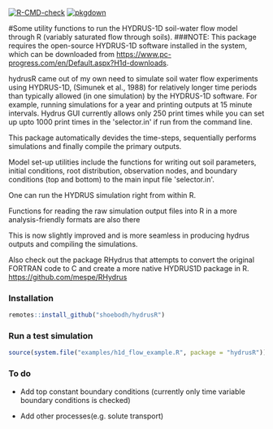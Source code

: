 [![R-CMD-check](https://github.com/shoebodh/hydrusR/workflows/R-CMD-check/badge.svg)](https://github.com/shoebodh/hydrusR/actions?query=workflow%3AR-CMD-check)
[![pkgdown](https://github.com/shoebodh/hydrusR/workflows/pkgdown/badge.svg)](https://github.com/shoebodh/hydrusR/actions?query=workflow%3Apkgdown)

#Some utility functions to run the HYDRUS-1D soil-water flow model through R (variably saturated flow through soils). ###NOTE: This package requires the open-source HYDRUS-1D software installed in the system, which can be downloaded from https://www.pc-progress.com/en/Default.aspx?H1d-downloads.

hydrusR came out of my own need to simulate soil water flow experiments using HYDRUS-1D, (Simunek et al., 1988) for relatively longer time periods than typically allowed (in one simulation) by the HYDRUS-1D software. For example, running simulations for a year and printing outputs at 15 minute intervals. Hydrus GUI currently allows only 250 print times while you can set up upto 1000 print times in the 'selector.in' if run from the command line.

This package automatically devides the time-steps, sequentially performs simulations and finally compile the primary outputs. 

Model set-up utilities include the functions for writing out soil parameters, initial conditions, root distribution, observation nodes, and boundary conditions (top and bottom) to the main input file 'selector.in'.

One can run the HYDRUS simulation right from within R.

Functions for reading the raw simulation output files into R in a more analysis-friendly formats are also there

This is now slightly improved and is more seamless in producing hydrus outputs and compiling the simulations. 

Also check out the package RHydrus that attempts to convert the original FORTRAN code to C and create a more native HYDRUS1D package in R. https://github.com/mespe/RHydrus

### Installation

```r
remotes::install_github("shoebodh/hydrusR")
```

### Run a test simulation

```r
source(system.file("examples/h1d_flow_example.R", package = "hydrusR"))
```

### To do

* Add top constant boundary conditions (currently only time variable boundary conditions is checked)

* Add other processes(e.g. solute transport)
